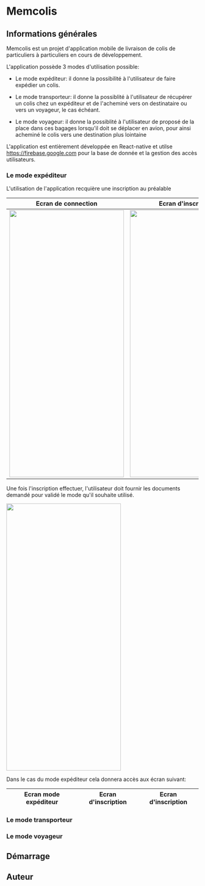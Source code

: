 # Memcolis
## Informations générales
Memcolis est un projet d'application mobile de livraison de colis de particuliers à particuliers en cours de développement.

L'application possède 3 modes d'utilisation possible:

* Le mode expéditeur: il donne la possibilité à l'utilisateur de faire expédier un colis.

* Le mode transporteur: il donne la possiblité à l'utilisateur de récupérer un colis chez un expéditeur et de l'acheminé vers on destinataire ou vers un voyageur, le cas échéant.

* Le mode voyageur: il donne la possiblité à l'utilisateur de proposé de la place dans ces bagages lorsqu'il doit se déplacer en avion, pour ainsi acheminé le colis vers une destination plus lointaine

L'application est entièrement développée en React-native et utilse https://firebase.google.com pour la base de donnée et la gestion des accès utilisateurs.

### Le mode expéditeur

L'utilisation de l'application recquière une inscription au préalable

| Ecran de connection   | Ecran d'inscription |
|----------|------|
| <img src = "https://user-images.githubusercontent.com/77479967/195923882-5c122c1a-0c20-436c-b0e8-2c03edfc8a25.jpg" width = "300" height ="700"/> | <img src = "https://user-images.githubusercontent.com/77479967/195925539-1e36ddaa-c840-4bbe-a9db-7081af71f18f.jpg" width = "300" height ="700"/> |

Une fois l'inscription effectuer, l'utilisateur doit fournir les documents demandé pour validé le mode qu'il souhaite utilisé.

<img src = "https://user-images.githubusercontent.com/77479967/195923882-5c122c1a-0c20-436c-b0e8-2c03edfc8a25.jpg" width = "300" height ="700"/>

Dans le cas du mode expéditeur cela donnera accès aux écran suivant:

| Ecran mode expéditeur   | Ecran d'inscription | Ecran d'inscription |
|----------|------|----------|

### Le mode transporteur

### Le mode voyageur

## Démarrage

## Auteur
